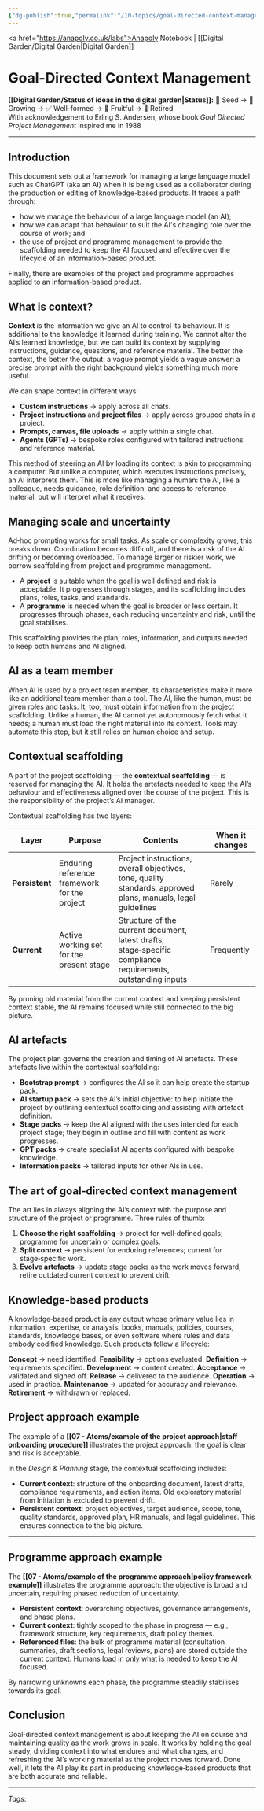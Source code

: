 ```yaml
---
{"dg-publish":true,"permalink":"/10-topics/goal-directed-context-management/","tags":["#topic"],"created":"2025-08-20T09:29:12.259+01:00","updated":"2025-08-22T07:57:58.531+01:00"}
---
```


<a href="https://anapoly.co.uk/labs">Anapoly Notebook</a> | [[Digital Garden/Digital Garden\|Digital Garden]] 

# Goal-Directed Context Management

**[[Digital Garden/Status of ideas in the digital garden\|Status]]:** 🔸 Seed → 🔸 Growing → ✅ Well-formed → 🔸 Fruitful → 🔸 Retired  
With acknowledgement to Erling S. Andersen, whose book *Goal Directed Project Management* inspired me in 1988

---

## Introduction

This document sets out a framework for managing a large language model such as ChatGPT (aka an AI) when it is being used as a collaborator during the production or editing of knowledge-based products. It traces a path through:

- how we manage the behaviour of a large language model (an AI);
- how we can adapt that behaviour to suit the AI's changing role over the course of work; and
- the use of project and programme management to provide the scaffolding needed to keep the AI focused and effective over the lifecycle of an information-based product.    

Finally, there are examples of the project and programme approaches applied to an information-based product.

## What is context?

**Context** is the information we give an AI to control its behaviour. It is additional to the knowledge it learned during training. We cannot alter the AI’s learned knowledge, but we can build its context by supplying instructions, guidance, questions, and reference material. The better the context, the better the output: a vague prompt yields a vague answer; a precise prompt with the right background yields something much more useful.

We can shape context in different ways:

- **Custom instructions** → apply across all chats.
- **Project instructions** and **project files** → apply across grouped chats in a project.
- **Prompts, canvas, file uploads** → apply within a single chat.
- **Agents (GPTs)** → bespoke roles configured with tailored instructions and reference material.

This method of steering an AI by loading its context is akin to programming a computer. But unlike a computer, which executes instructions precisely, an AI interprets them. This is more like managing a human: the AI, like a colleague, needs guidance, role definition, and access to reference material, but will interpret what it receives.

## Managing scale and uncertainty

Ad‑hoc prompting works for small tasks. As scale or complexity grows, this breaks down. Coordination becomes difficult, and there is a risk of the AI drifting or becoming overloaded. To manage larger or riskier work, we borrow scaffolding from project and programme management.

- A **project** is suitable when the goal is well defined and risk is acceptable. It progresses through stages, and its scaffolding includes plans, roles, tasks, and standards.
- A **programme** is needed when the goal is broader or less certain. It progresses through phases, each reducing uncertainty and risk, until the goal stabilises.

This scaffolding provides the plan, roles, information, and outputs needed to keep both humans and AI aligned.

## AI as a team member

When AI is used by a project team member, its characteristics make it more like an additional team member than a tool. The AI, like the human, must be given roles and tasks. It, too, must obtain information from the project scaffolding. Unlike a human, the AI cannot yet autonomously fetch what it needs; a human must load the right material into its context. Tools may automate this step, but it still relies on human choice and setup.

## Contextual scaffolding

A part of the project scaffolding — the **contextual scaffolding** — is reserved for managing the AI. It holds the artefacts needed to keep the AI’s behaviour and effectiveness aligned over the course of the project. This is the responsibility of the project’s AI manager.

Contextual scaffolding has two layers:

|Layer|Purpose|Contents|When it changes|
|---|---|---|---|
|**Persistent**|Enduring reference framework for the project|Project instructions, overall objectives, tone, quality standards, approved plans, manuals, legal guidelines|Rarely|
|**Current**|Active working set for the present stage|Structure of the current document, latest drafts, stage‑specific compliance requirements, outstanding inputs|Frequently|

By pruning old material from the current context and keeping persistent context stable, the AI remains focused while still connected to the big picture.

## AI artefacts

The project plan governs the creation and timing of AI artefacts. These artefacts live within the contextual scaffolding:

- **Bootstrap prompt** → configures the AI so it can help create the startup pack.
- **AI startup pack** → sets the AI’s initial objective: to help initiate the project by outlining contextual scaffolding and assisting with artefact definition.
- **Stage packs** → keep the AI aligned with the uses intended for each project stage; they begin in outline and fill with content as work progresses.
- **GPT packs** → create specialist AI agents configured with bespoke knowledge.
- **Information packs** → tailored inputs for other AIs in use.

## The art of goal‑directed context management

The art lies in always aligning the AI’s context with the purpose and structure of the project or programme. Three rules of thumb:

1. **Choose the right scaffolding** → project for well‑defined goals; programme for uncertain or complex goals.
2. **Split context** → persistent for enduring references; current for stage‑specific work.
3. **Evolve artefacts** → update stage packs as the work moves forward; retire outdated current context to prevent drift.    

## Knowledge‑based products

A knowledge‑based product is any output whose primary value lies in information, expertise, or analysis: books, manuals, policies, courses, standards, knowledge bases, or even software where rules and data embody codified knowledge. Such products follow a lifecycle:

**Concept** → need identified.
**Feasibility** → options evaluated.
**Definition** → requirements specified.
**Development** → content created.
**Acceptance** → validated and signed off.
**Release** → delivered to the audience.
**Operation** → used in practice.
**Maintenance** → updated for accuracy and relevance.
**Retirement** → withdrawn or replaced.    

## Project approach example

The example of a **[[07 - Atoms/example of the project approach\|staff onboarding procedure]]** illustrates the project approach: the goal is clear and risk is acceptable.

In the _Design & Planning_ stage, the contextual scaffolding includes:

- **Current context**: structure of the onboarding document, latest drafts, compliance requirements, and action items. Old exploratory material from Initiation is excluded to prevent drift.
- **Persistent context**: project objectives, target audience, scope, tone, quality standards, approved plan, HR manuals, and legal guidelines. This ensures connection to the big picture.

---

## Programme approach example

The **[[07 - Atoms/example of the programme approach\|policy framework example]]** illustrates the programme approach: the objective is broad and uncertain, requiring phased reduction of uncertainty.

- **Persistent context**: overarching objectives, governance arrangements, and phase plans.
- **Current context**: tightly scoped to the phase in progress — e.g., framework structure, key requirements, draft policy themes.
- **Referenced files**: the bulk of programme material (consultation summaries, draft sections, legal reviews, plans) are stored outside the current context. Humans load in only what is needed to keep the AI focused.    

By narrowing unknowns each phase, the programme steadily stabilises towards its goal.

## Conclusion

Goal‑directed context management is about keeping the AI on course and maintaining quality as the work grows in scale. It works by holding the goal steady, dividing context into what endures and what changes, and refreshing the AI’s working material as the project moves forward. Done well, it lets the AI play its part in producing knowledge‑based products that are both accurate and reliable.


---
*Tags*: 